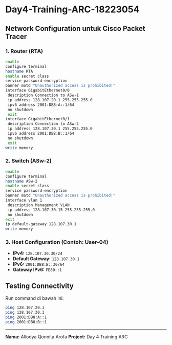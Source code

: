 # Day4-Training-ARC-18223054

## Network Configuration untuk Cisco Packet Tracer

### 1. Router (RTA)
```bash
enable
configure terminal
hostname RTA
enable secret class
service password-encryption
banner motd "Unauthorized access is prohibited!"
interface GigabitEthernet0/0
 description Connection to ASw-1
 ip address 128.107.20.1 255.255.255.0
 ipv6 address 2001:DB8:A::1/64
 no shutdown
 exit
interface GigabitEthernet0/1
 description Connection to ASw-2
 ip address 128.107.30.1 255.255.255.0
 ipv6 address 2001:DB8:B::1/64
 no shutdown
 exit
write memory
```

### 2. Switch (ASw-2)
```bash
enable
configure terminal
hostname ASw-2
enable secret class
service password-encryption
banner motd "Unauthorized access is prohibited!"
interface vlan 1
 description Management VLAN
 ip address 128.107.30.15 255.255.255.0
 no shutdown
exit
ip default-gateway 128.107.30.1
write memory
```

### 3. Host Configuration (Contoh: User-04)
- **IPv4:** `128.107.30.30/24`
- **Default Gateway:** `128.107.30.1`
- **IPv6:** `2001:DB8:B::30/64`
- **Gateway IPv6:** `FE80::1`

## Testing Connectivity
Run command di bawah ini:
```bash
ping 128.107.20.1
ping 128.107.30.1
ping 2001:DB8:A::1
ping 2001:DB8:B::1
```

---
**Nama:** Allodya Qonnita Arofa
**Project:** Day 4 Training ARC
